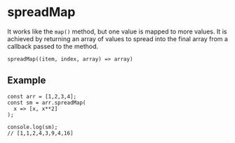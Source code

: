 # spreadMap

It works like the `map()` method, but one value is mapped to more values. It is achieved by returning an array of values to spread into the final array from a callback passed to the method.

```
spreadMap((item, index, array) => array)
```

## Example

```
const arr = [1,2,3,4];
const sm = arr.spreadMap(
  x => [x, x**2]
);

console.log(sm);
// [1,1,2,4,3,9,4,16]
```
